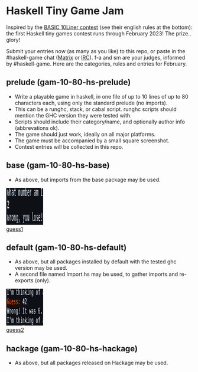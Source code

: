# Haskell Tiny Game Jam

Inspired by the [BASIC 10Liner contest](https://www.homeputerium.de) (see their english rules at the bottom):
the first Haskell tiny games contest runs through February 2023!
The prize.. glory! <!-- and advancing the Haskell game dev craft -->

[Matrix]: https://matrix.to/#/#haskell-game:matrix.org
[IRC]:    https://web.libera.chat/#haskell-game

Submit your entries now (as many as you like) to this repo,
or paste in the #haskell-game chat ([Matrix] or [IRC]).
f-a and sm are your judges, informed by #haskell-game.
Here are the categories, rules and entries for February.

## prelude (gam-10-80-hs-prelude)

- Write a playable game in haskell, in one file of up to 10 lines of up to 80 characters each,
  using only the standard prelude (no imports).
- This can be a runghc, stack, or cabal script. runghc scripts should mention the GHC version they were tested with.
- Scripts should include their category/name, and optionally author info (abbrevations ok).
- The game should just work, ideally on all major platforms.
- The game must be accompanied by a small square screenshot.
- Contest entries will be collected in this repo.

## base (gam-10-80-hs-base)

- As above, but imports from the base package may be used.

[<img src="base/guess1.png" width=100 height=100><br>guess1](base/guess1.hs)

## default (gam-10-80-hs-default)

- As above, but all packages installed by default with the tested ghc version may be used.
- A second file named Import.hs may be used, to gather imports and re-exports (only).

[<img src="default/guess2.png" width=100 height=100><br>guess2](default/guess2.hs)

## hackage (gam-10-80-hs-hackage)

- As above, but all packages released on Hackage may be used.

